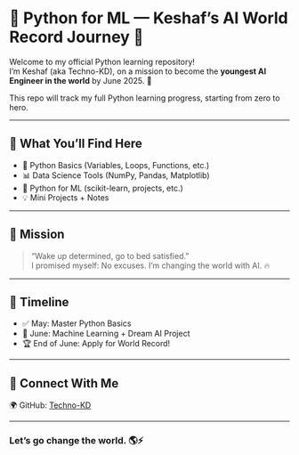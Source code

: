 # 🐍 Python for ML — Keshaf’s AI World Record Journey 🚀

Welcome to my official Python learning repository!  
I’m Keshaf (aka Techno-KD), on a mission to become the **youngest AI Engineer in the world** by June 2025. 💪

This repo will track my full Python learning progress, starting from zero to hero.

---

## 🧠 What You’ll Find Here

- 📘 Python Basics (Variables, Loops, Functions, etc.)
- 📊 Data Science Tools (NumPy, Pandas, Matplotlib)
- 🤖 Python for ML (scikit-learn, projects, etc.)
- 💡 Mini Projects + Notes

---

## 🌟 Mission

> “Wake up determined, go to bed satisfied.”  
> I promised myself: No excuses. I’m changing the world with AI. 🔥

---

## 📅 Timeline

- ✅ May: Master Python Basics
- 🔄 June: Machine Learning + Dream AI Project
- 🏆 End of June: Apply for World Record!

---

## 📌 Connect With Me

🌍 GitHub: [Techno-KD](https://github.com/Techno-KD)

---

### Let’s go change the world. 🌎⚡  
